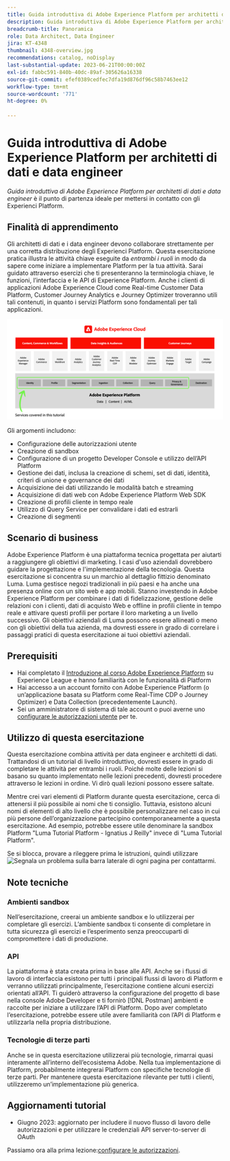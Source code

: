 ```yaml
---
title: Guida introduttiva di Adobe Experience Platform per architetti di dati e data engineer
description: Guida introduttiva di Adobe Experience Platform per architetti di dati e data engineer.
breadcrumb-title: Panoramica
role: Data Architect, Data Engineer
jira: KT-4348
thumbnail: 4348-overview.jpg
recommendations: catalog, noDisplay
last-substantial-update: 2023-06-21T00:00:00Z
exl-id: fabbc591-840b-40dc-89af-305626a16338
source-git-commit: efef0389cedfec7dfa19d876df96c58b7463ee12
workflow-type: tm+mt
source-wordcount: '771'
ht-degree: 0%

---
```


# Guida introduttiva di Adobe Experience Platform per architetti di dati e data engineer

<!--5min-->

_Guida introduttiva di Adobe Experience Platform per architetti di dati e data engineer_ è il punto di partenza ideale per mettersi in contatto con gli Experienci Platform.


<!--How do we address ETL-->

## Finalità di apprendimento

Gli architetti di dati e i data engineer devono collaborare strettamente per una corretta distribuzione degli Experienci Platform. Questa esercitazione pratica illustra le attività chiave eseguite da _entrambi i ruoli_ in modo da sapere come iniziare a implementare Platform per la tua attività. Sarai guidato attraverso esercizi che ti presenteranno la terminologia chiave, le funzioni, l’interfaccia e le API di Experience Platform. Anche i clienti di applicazioni Adobe Experience Cloud come Real-time Customer Data Platform, Customer Journey Analytics e Journey Optimizer troveranno utili tali contenuti, in quanto i servizi Platform sono fondamentali per tali applicazioni.

![Marketecture di Adobe Experience Cloud che evidenzia i servizi Platform descritti in questo tutorial: identità, profilo, segmentazione, acquisizione, query e governance](assets/marketecture.png)

Gli argomenti includono:

* Configurazione delle autorizzazioni utente
* Creazione di sandbox
* Configurazione di un progetto Developer Console e utilizzo dell’API Platform
* Gestione dei dati, inclusa la creazione di schemi, set di dati, identità, criteri di unione e governance dei dati
* Acquisizione dei dati utilizzando le modalità batch e streaming
* Acquisizione di dati web con Adobe Experience Platform Web SDK
* Creazione di profili cliente in tempo reale
* Utilizzo di Query Service per convalidare i dati ed estrarli
* Creazione di segmenti

## Scenario di business

Adobe Experience Platform è una piattaforma tecnica progettata per aiutarti a raggiungere gli obiettivi di marketing. I casi d&#39;uso aziendali dovrebbero guidare la progettazione e l&#39;implementazione della tecnologia. Questa esercitazione si concentra su un marchio al dettaglio fittizio denominato Luma. Luma gestisce negozi tradizionali in più paesi e ha anche una presenza online con un sito web e app mobili. Stanno investendo in Adobe Experience Platform per combinare i dati di fidelizzazione, gestione delle relazioni con i clienti, dati di acquisto Web e offline in profili cliente in tempo reale e attivare questi profili per portare il loro marketing a un livello successivo. Gli obiettivi aziendali di Luma possono essere allineati o meno con gli obiettivi della tua azienda, ma dovresti essere in grado di correlare i passaggi pratici di questa esercitazione ai tuoi obiettivi aziendali.

## Prerequisiti

* Hai completato il [Introduzione al corso Adobe Experience Platform](https://experienceleague.adobe.com/?recommended=ExperiencePlatform-U-1-2020.1&amp;lang=it) su Experience League e hanno familiarità con le funzionalità di Platform
* Hai accesso a un account fornito con Adobe Experience Platform (o un’applicazione basata su Platform come Real-Time CDP o Journey Optimizer) e Data Collection (precedentemente Launch).
* Sei un amministratore di sistema di tale account o puoi averne uno [configurare le autorizzazioni utente](configure-permissions.md) per te.

## Utilizzo di questa esercitazione

Questa esercitazione combina attività per data engineer e architetti di dati. Trattandosi di un tutorial di livello introduttivo, dovresti essere in grado di completare le attività per entrambi i ruoli. Poiché molte delle lezioni si basano su quanto implementato nelle lezioni precedenti, dovresti procedere attraverso le lezioni in ordine. Vi dirò quali lezioni possono essere saltate.

Mentre crei vari elementi di Platform durante questa esercitazione, cerca di attenersi il più possibile ai nomi che ti consiglio. Tuttavia, esistono alcuni nomi di elementi di alto livello che è possibile personalizzare nel caso in cui più persone dell’organizzazione partecipino contemporaneamente a questa esercitazione. Ad esempio, potrebbe essere utile denominare la sandbox Platform &quot;Luma Tutorial Platform - Ignatius J Reilly&quot; invece di &quot;Luma Tutorial Platform&quot;.

Se si blocca, provare a rileggere prima le istruzioni, quindi utilizzare ![Segnala un problema](https://experienceleague.adobe.com/assets/img/feedback.svg) sulla barra laterale di ogni pagina per contattarmi.

## Note tecniche

### Ambienti sandbox

Nell’esercitazione, creerai un ambiente sandbox e lo utilizzerai per completare gli esercizi. L’ambiente sandbox ti consente di completare in tutta sicurezza gli esercizi e l’esperimento senza preoccuparti di compromettere i dati di produzione.

### API

La piattaforma è stata creata prima in base alle API. Anche se i flussi di lavoro di interfaccia esistono per tutti i principali flussi di lavoro di Platform e verranno utilizzati principalmente, l’esercitazione contiene alcuni esercizi orientati all’API. Ti guiderò attraverso la configurazione del progetto di base nella console Adobe Developer e ti fornirò [!DNL Postman] ambienti e raccolte per iniziare a utilizzare l’API di Platform. Dopo aver completato l’esercitazione, potrebbe essere utile avere familiarità con l’API di Platform e utilizzarla nella propria distribuzione.

### Tecnologie di terze parti

Anche se in questa esercitazione utilizzerai più tecnologie, rimarrai quasi interamente all’interno dell’ecosistema Adobe. Nella tua implementazione di Platform, probabilmente integrerai Platform con specifiche tecnologie di terze parti. Per mantenere questa esercitazione rilevante per tutti i clienti, utilizzeremo un’implementazione più generica.

## Aggiornamenti tutorial

* Giugno 2023: aggiornato per includere il nuovo flusso di lavoro delle autorizzazioni e per utilizzare le credenziali API server-to-server di OAuth


Passiamo ora alla prima lezione:[configurare le autorizzazioni](configure-permissions.md).
